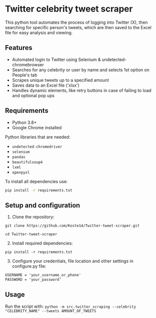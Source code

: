 # Twitter celebrity tweet scraper

This python tool automates the process of logging into Twitter (X), then searching for specific person's tweets, which are then saved to the Excel file for easy analysis and viewing.


## Features

- Automated login to Twitter using Selenium & undetected-chromebrowser
- Searches for any celebrity or user by name and selects 1st option on People's tab
- Scrapes unique tweets up to a specified amount
- Saves data to an Excel file ('xlsx')
- Handles dynamic elements, like retry buttons in case of failing to load and optional pop ups

## Requirements

- Python 3.8+
- Google Chrome installed

Python libraries that are needed:
- `undetected-chromedriver`
- `selenium`
- `pandas`
- `beautifulsoup4`
- `lxml`
- `openpyxl`

To install all dependencies use:
```bash
pip install -r requirements.txt
```


## Setup and configuration

1. Clone the repository:

```git clone https://github.com/Koste14/Twitter-tweet-scraper.git```

```cd Twitter-tweet-scraper```


2. Install required dependencies:

```pip install -r requirements.txt```

3. Configure your credentials, file location and other settings in configure.py file:

```EMAIL = 'your_email@example.com'
USERNAME = 'your_username_or_phone'
PASSWORD = 'your_password'
```

## Usage
Run the script with:
```python -m src.twitter_scraping --celebrity "CELEBRITY_NAME" --tweets AMOUNT_OF_TWEETS```
